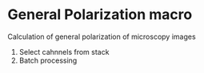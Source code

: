 # General Polarization macro

Calculation of general polarization of microscopy images

1) Select cahnnels from stack
2) Batch processing